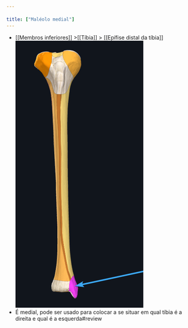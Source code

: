 ```yaml
---

title: ["Maléolo medial"]
---
```

+ [[Membros inferiores]] >[[Tíbia]] >  [[Epífise distal da tíbia]] 
![Pasted image 20210416152708.png](Pasted%20image%2020210416152708.png)
+ É medial, pode ser usado para colocar a se situar em qual tíbia é a direita e qual é a esquerda#review 
